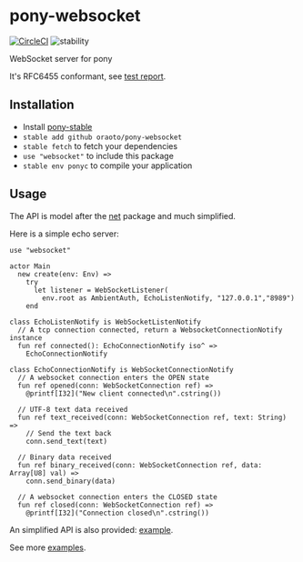 # pony-websocket

[![CircleCI](https://img.shields.io/circleci/project/github/oraoto/pony-websocket.svg)](https://circleci.com/gh/oraoto/pony-websocket/tree/master)
![stability](https://img.shields.io/badge/stability-experimental-red.svg)

WebSocket server for pony

It's RFC6455 conformant, see [test report](https://oraoto.github.io/pony-websocket/).

## Installation

* Install [pony-stable](https://github.com/ponylang/pony-stable)
* `stable add github oraoto/pony-websocket`
* `stable fetch` to fetch your dependencies
* `use "websocket"` to include this package
* `stable env ponyc` to compile your application

## Usage

The API is model after the [net](https://stdlib.ponylang.org/net--index) package and much simplified.

Here is a simple echo server:

```pony
use "websocket"

actor Main
  new create(env: Env) =>
    try
      let listener = WebSocketListener(
        env.root as AmbientAuth, EchoListenNotify, "127.0.0.1","8989")
    end

class EchoListenNotify is WebSocketListenNotify
  // A tcp connection connected, return a WebsocketConnectionNotify instance
  fun ref connected(): EchoConnectionNotify iso^ =>
    EchoConnectionNotify

class EchoConnectionNotify is WebSocketConnectionNotify
  // A websocket connection enters the OPEN state
  fun ref opened(conn: WebSocketConnection ref) =>
    @printf[I32]("New client connected\n".cstring())

  // UTF-8 text data received
  fun ref text_received(conn: WebSocketConnection ref, text: String) =>
    // Send the text back
    conn.send_text(text)

  // Binary data received
  fun ref binary_received(conn: WebSocketConnection ref, data: Array[U8] val) =>
    conn.send_binary(data)

  // A websocket connection enters the CLOSED state
  fun ref closed(conn: WebSocketConnection ref) =>
    @printf[I32]("Connection closed\n".cstring())
```

An simplified API is also provided: [example](./examples/simple-echo/main.pony).

See more [examples](./examples).
